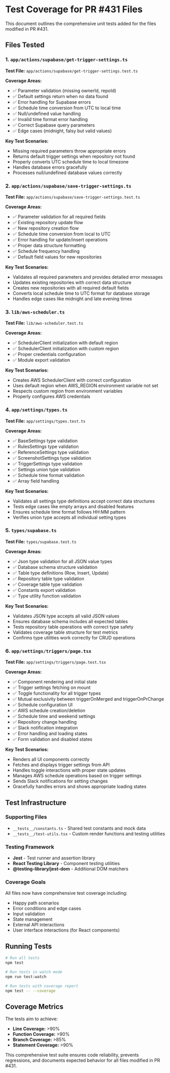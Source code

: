 # Test Coverage for PR #431 Files

This document outlines the comprehensive unit tests added for the files modified in PR #431.

## Files Tested

### 1. `app/actions/supabase/get-trigger-settings.ts`
**Test File:** `app/actions/supabase/get-trigger-settings.test.ts`

**Coverage Areas:**
- ✅ Parameter validation (missing ownerId, repoId)
- ✅ Default settings return when no data found
- ✅ Error handling for Supabase errors
- ✅ Schedule time conversion from UTC to local time
- ✅ Null/undefined value handling
- ✅ Invalid time format error handling
- ✅ Correct Supabase query parameters
- ✅ Edge cases (midnight, falsy but valid values)

**Key Test Scenarios:**
- Missing required parameters throw appropriate errors
- Returns default trigger settings when repository not found
- Properly converts UTC schedule time to local timezone
- Handles database errors gracefully
- Processes null/undefined database values correctly

### 2. `app/actions/supabase/save-trigger-settings.ts`
**Test File:** `app/actions/supabase/save-trigger-settings.test.ts`

**Coverage Areas:**
- ✅ Parameter validation for all required fields
- ✅ Existing repository update flow
- ✅ New repository creation flow
- ✅ Schedule time conversion from local to UTC
- ✅ Error handling for update/insert operations
- ✅ Proper data structure formatting
- ✅ Schedule frequency handling
- ✅ Default field values for new repositories

**Key Test Scenarios:**
- Validates all required parameters and provides detailed error messages
- Updates existing repositories with correct data structure
- Creates new repositories with all required default fields
- Converts local schedule time to UTC format for database storage
- Handles edge cases like midnight and late evening times

### 3. `lib/aws-scheduler.ts`
**Test File:** `lib/aws-scheduler.test.ts`

**Coverage Areas:**
- ✅ SchedulerClient initialization with default region
- ✅ SchedulerClient initialization with custom region
- ✅ Proper credentials configuration
- ✅ Module export validation

**Key Test Scenarios:**
- Creates AWS SchedulerClient with correct configuration
- Uses default region when AWS_REGION environment variable not set
- Respects custom region from environment variables
- Properly configures AWS credentials

### 4. `app/settings/types.ts`
**Test File:** `app/settings/types.test.ts`

**Coverage Areas:**
- ✅ BaseSettings type validation
- ✅ RulesSettings type validation
- ✅ ReferenceSettings type validation
- ✅ ScreenshotSettings type validation
- ✅ TriggerSettings type validation
- ✅ Settings union type validation
- ✅ Schedule time format validation
- ✅ Array field handling

**Key Test Scenarios:**
- Validates all settings type definitions accept correct data structures
- Tests edge cases like empty arrays and disabled features
- Ensures schedule time format follows HH:MM pattern
- Verifies union type accepts all individual setting types

### 5. `types/supabase.ts`
**Test File:** `types/supabase.test.ts`

**Coverage Areas:**
- ✅ Json type validation for all JSON value types
- ✅ Database schema structure validation
- ✅ Table type definitions (Row, Insert, Update)
- ✅ Repository table type validation
- ✅ Coverage table type validation
- ✅ Constants export validation
- ✅ Type utility function validation

**Key Test Scenarios:**
- Validates JSON type accepts all valid JSON values
- Ensures database schema includes all expected tables
- Tests repository table operations with correct type safety
- Validates coverage table structure for test metrics
- Confirms type utilities work correctly for CRUD operations

### 6. `app/settings/triggers/page.tsx`
**Test File:** `app/settings/triggers/page.test.tsx`

**Coverage Areas:**
- ✅ Component rendering and initial state
- ✅ Trigger settings fetching on mount
- ✅ Toggle functionality for all trigger types
- ✅ Mutual exclusivity between triggerOnMerged and triggerOnPrChange
- ✅ Schedule configuration UI
- ✅ AWS schedule creation/deletion
- ✅ Schedule time and weekend settings
- ✅ Repository change handling
- ✅ Slack notification integration
- ✅ Error handling and loading states
- ✅ Form validation and disabled states

**Key Test Scenarios:**
- Renders all UI components correctly
- Fetches and displays trigger settings from API
- Handles toggle interactions with proper state updates
- Manages AWS schedule operations based on trigger settings
- Sends Slack notifications for setting changes
- Gracefully handles errors and shows appropriate loading states

## Test Infrastructure

### Supporting Files
- `__tests__/constants.ts` - Shared test constants and mock data
- `__tests__/test-utils.tsx` - Custom render functions and testing utilities

### Testing Framework
- **Jest** - Test runner and assertion library
- **React Testing Library** - Component testing utilities
- **@testing-library/jest-dom** - Additional DOM matchers

### Coverage Goals
All files now have comprehensive test coverage including:
- Happy path scenarios
- Error conditions and edge cases
- Input validation
- State management
- External API interactions
- User interface interactions (for React components)

## Running Tests

```bash
# Run all tests
npm test

# Run tests in watch mode
npm run test:watch

# Run tests with coverage report
npm test -- --coverage
```

## Coverage Metrics
The tests aim to achieve:
- **Line Coverage:** >90%
- **Function Coverage:** >90%
- **Branch Coverage:** >85%
- **Statement Coverage:** >90%

This comprehensive test suite ensures code reliability, prevents regressions, and documents expected behavior for all files modified in PR #431.